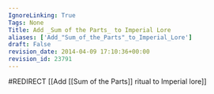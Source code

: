 ```yaml
---
IgnoreLinking: True
Tags: None
Title: Add _Sum of the Parts_ to Imperial Lore
aliases: ['Add_"Sum_of_the_Parts"_to_Imperial_Lore']
draft: False
revision_date: 2014-04-09 17:10:36+00:00
revision_id: 23791
---
```


#REDIRECT [[Add [[Sum of the Parts]] ritual to Imperial lore]]